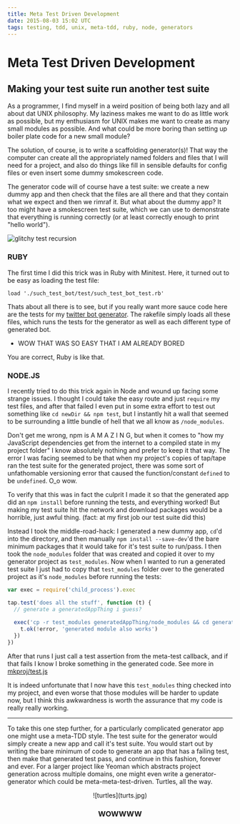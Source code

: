 ```yaml
---
title: Meta Test Driven Development
date: 2015-08-03 15:02 UTC
tags: testing, tdd, unix, meta-tdd, ruby, node, generators
---
```


# Meta Test Driven Development
## Making your test suite run another test suite

As a programmer, I find myself in a weird position of being both lazy and all about dat UNIX philosophy. My laziness makes me want to do as little work as possible, but my enthusiasm for UNIX makes me want to create as many small modules as possible. And what could be more boring than setting up boiler plate code for a new small module?

The solution, of course, is to write a scaffolding generator(s)! That way the computer can create all the appropriately named folders and files that I will need for a project, and also do things like fill in sensible defaults for config files or even insert some dummy smokescreen code. 

The generator code will of course have a test suite: we create a new dummy app and then check that the files are all there and that they contain what we expect and then we rimraf it. But what about the dummy app? It too might have a smokescreen test suite, which we can use to demonstrate that everything is running correctly (or at least correctly enough to print "hello world"). 

![glitchy test recursion](testrecurse.png)

### RUBY

The first time I did this trick was in Ruby with Minitest. Here, it turned out to be easy as loading the test file:

`load './such_test_bot/test/such_test_bot_test.rb'`

Thats about all there is to see, but if you really want more sauce code here are the tests for my [twitter bot generator](https://github.com/coleww/twitter_bot_generator/tree/master/test). The rakefile simply loads all these files, which runs the tests for the generator as well as each different type of generated bot. 

- WOW THAT WAS SO EASY THAT I AM ALREADY BORED

You are correct, Ruby is like that. 

### NODE.JS

I recently tried to do this trick again in Node and wound up facing some strange issues. I thought I could take the easy route and just `require` my test files, and after that failed I even put in some extra effort to test out something like `cd newDir && npm test`, but I instantly hit a wall that seemed to be surrounding a little bundle of hell that we all know as `/node_modules`. 

Don't get me wrong, npm is A M A Z I N G, but when it comes to "how my JavaScript dependencies get from the internet to a compiled state in my project folder" I know absolutely nothing and prefer to keep it that way. The error I was facing seemed to be that when my project's copies of tap/tape ran the test suite for the generated project, there was some sort of unfathomable versioning error that caused the function/constant `defined` to be `undefined`. O_o wow.

To verify that this was in fact the culprit I made it so that the generated app did an `npm install` before running the tests, and everything worked! But making my test suite hit the network and download packages would be a horrible, just awful thing. (fact: at my first job our test suite did this)

Instead I took the middle-road-hack: I generated a new dummy app, `cd`'d into the directory, and then manually `npm install --save-dev`'d the bare minimum packages that it would take for it's test suite to run/pass. I then took the `node_modules` folder that was created and copied it over to my generator project as `test_modules`. Now when I wanted to run a generated test suite I just had to copy that `test_modules` folder over to the generated project as it's `node_modules` before running the tests:

```javascript
var exec = require('child_process').exec

tap.test('does all the stuff', function (t) {
  // generate a generatedAppThing i guess?
  
  exec('cp -r test_modules generatedAppThing/node_modules && cd generatedAppThing && node test.js', function (error, stdout, stderr) {
    t.ok(!error, 'generated module also works')
  })
})
```

After that runs I just call a test assertion from the meta-test callback, and if that fails I know I broke something in the generated code. See more in [mkproj/test.js](https://github.com/coleww/mkproj/blob/master/test.js) 

It is indeed unfortunate that I now have this `test_modules` thing checked into my project, and even worse that those modules will be harder to update now, but I think this awkwardness is worth the assurance that my code is really really working.

--------------------------------------------

To take this one step further, for a particularly complicated generator app one might use a meta-TDD style. The test suite for the generator would simply create a new app and call it's test suite. You would start out by writing the bare minimum of code to generate an app that has a failing test, then make that generated test pass, and continue in this fashion, forever and ever. For a larger project like Yeoman which abstracts project generation across multiple domains, one might even write a generator-generator which could be meta-meta-test-driven. Turtles, all the way.

<center>![turtles](turts.jpg)

### WOWWWW
</center>


